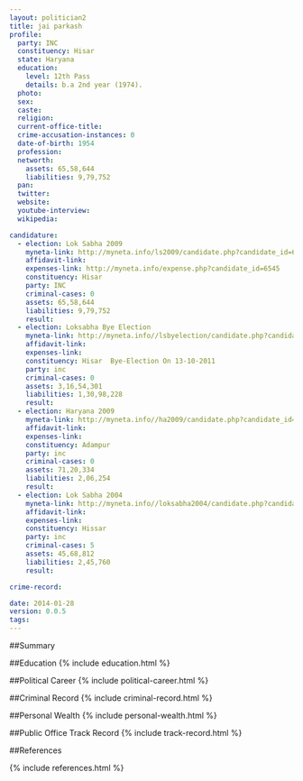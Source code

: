 ```yaml
---
layout: politician2
title: jai parkash
profile: 
  party: INC
  constituency: Hisar
  state: Haryana
  education: 
    level: 12th Pass
    details: b.a 2nd year (1974).
  photo: 
  sex: 
  caste: 
  religion: 
  current-office-title: 
  crime-accusation-instances: 0
  date-of-birth: 1954
  profession: 
  networth: 
    assets: 65,58,644
    liabilities: 9,79,752
  pan: 
  twitter: 
  website: 
  youtube-interview: 
  wikipedia: 

candidature: 
  - election: Lok Sabha 2009
    myneta-link: http://myneta.info/ls2009/candidate.php?candidate_id=6545
    affidavit-link: 
    expenses-link: http://myneta.info/expense.php?candidate_id=6545
    constituency: Hisar 
    party: INC
    criminal-cases: 0
    assets: 65,58,644
    liabilities: 9,79,752
    result:  
  - election: Loksabha Bye Election
    myneta-link: http://myneta.info//lsbyelection/candidate.php?candidate_id=12
    affidavit-link: 
    expenses-link: 
    constituency: Hisar  Bye-Election On 13-10-2011 
    party: inc
    criminal-cases: 0
    assets: 3,16,54,301
    liabilities: 1,30,98,228
    result:  
  - election: Haryana 2009
    myneta-link: http://myneta.info//ha2009/candidate.php?candidate_id=94
    affidavit-link: 
    expenses-link: 
    constituency: Adampur 
    party: inc
    criminal-cases: 0
    assets: 71,20,334
    liabilities: 2,06,254
    result:  
  - election: Lok Sabha 2004
    myneta-link: http://myneta.info//loksabha2004/candidate.php?candidate_id=1236
    affidavit-link: 
    expenses-link: 
    constituency: Hissar 
    party: inc
    criminal-cases: 5
    assets: 45,68,812
    liabilities: 2,45,760
    result:  

crime-record: 

date: 2014-01-28
version: 0.0.5
tags: 
---
```

##Summary


##Education
{% include education.html %}


##Political Career
{% include political-career.html %}


##Criminal Record
{% include criminal-record.html %}


##Personal Wealth
{% include personal-wealth.html %}


##Public Office Track Record
{% include track-record.html %}


##References


{% include references.html %}